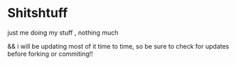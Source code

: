 # Shitshtuff
just me doing my stuff , nothing much 

&& i will be updating most of it time to time, so be sure to check for 
updates before forking or commiting!!
